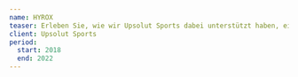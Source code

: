 ```yaml
---
name: HYROX
teaser: Erleben Sie, wie wir Upsolut Sports dabei unterstützt haben, ein aufregendes Pilotprojekt zu einer digitalen internationalen Multi-Event-Plattform zu skalieren.
client: Upsolut Sports
period:
  start: 2018
  end: 2022
---
```

